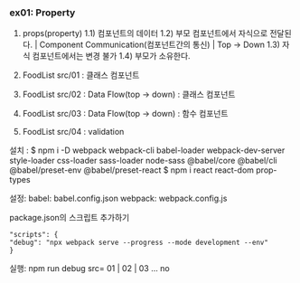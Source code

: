 ### ex01: Property

1.  props(property)
    1.1) 컴포넌트의 데이터
    1.2) 부모 컴포넌트에서 자식으로 전달된다.
    | Component Communication(컴포넌트간의 통신)
    | Top -> Down
    1.3) 자식 컴포넌트에서는 변경 불가
    1.4) 부모가 소유한다.

2.  FoodList src/01 : 클래스 컴포넌트
3.  FoodList src/02 : Data Flow(top -> down) : 클래스 컴포넌트
4.  FoodList src/03 : Data Flow(top -> down) : 함수 컴포넌트
5.  FoodList src/04 : validation

설치 :
$ npm i -D webpack webpack-cli babel-loader webpack-dev-server style-loader css-loader sass-loader node-sass @babel/core @babel/cli @babel/preset-env @babel/preset-react
$ npm i react react-dom prop-types

설정:
babel: babel.config.json
webpack: webpack.config.js

package.json의 스크립트 추가하기

    "scripts": {
    "debug": "npx webpack serve --progress --mode development --env"
    }

실행:
npm run debug src= 01 | 02 | 03 ... no
